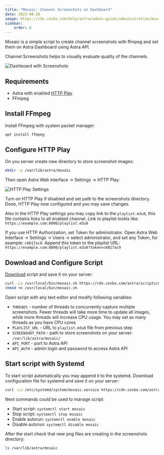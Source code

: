 ```yaml
---
title: "Mosaic: Channel Screenshots on Dashboard"
date: 2023-08-28
image: https://cdn.cesbo.com/help/astra/admin-guide/administration/mosaic/dashboard.png
sidebar:
    order: 8
---
```


Mosaic is a simple script to create channel screenshots with ffmpeg and set them on Astra Dashboard using Astra API.

Channel Screenshots helps to visually evaluate quality of the channels.

![Dashboard with Screenshots](https://cdn.cesbo.com/help/astra/admin-guide/administration/mosaic/dashboard.png)

## Requirements

- Astra with enabled [HTTP Play](../delivery/http-play)
- FFmpeg

## Install FFmpeg

Install FFmpeg with system packet manager:

```sh
apt install ffmpeg
```

## Configure HTTP Play

On you server create new directory to store screenshot images:

```sh
mkdir -p /var/lib/astra/mosaic
```

Then open Astra Web interface -> Settings -> HTTP Play:

![HTTP Play Settings](https://cdn.cesbo.com/help/astra/admin-guide/administration/mosaic/http-play.png)

Turn on HTTP Play if disabled and set path to the screenshots directory. Done, HTTP Play now configured and you may save changes.

Also in the HTTP Play settings you may copy link to the `playlist.m3u8`, this file contains links to all enabled channel. Link to playlist lookls like: `https://example.com:8000/playlist.m3u8`

If you use HTTP Authorization, set Token for administrator. Open Astra Web Interface -> Settings -> Users -> select administrator, and set any Token, for example: `c6017ac9`. Append this token to the playlist URL: `https://example.com:8000/playlist.m3u8?token=c6017ac9`

## Download and Configure Script

[Download](https://cdn.cesbo.com/astra/scripts/mosaic/mosaic.sh) script and save it on your server:

```sh
curl -Lo /usr/local/bin/mosaic.sh https://cdn.cesbo.com/astra/scripts/mosaic/mosaic.sh
chmod +x /usr/local/bin/mosaic.sh
```

Open script with any text editor and modify following variables:

- `THREADS` - number of threads to concurrently capture multiple screenshots. Fewer threads will take more time to update all images, while more threads will increase CPU usage. You may set as many threads as you have CPU cores
- `PLAYLIST_URL` - URL to `playlist.m3u8` file from previous step
- `SCREENSHOT_PATH` - path to store screenshots on your server: `/var/lib/astra/mosaic/`
- `API_PORT` - port to Astra API
- `API_AUTH` - admin login and password to access Astra API

## Start script with Systemd

To start script automatically you may append it to the systemd. Download configuration file for systemd and save it on your server:

```sh
curl -Lo /etc/systemd/system/mosaic.service https://cdn.cesbo.com/astra/scripts/mosaic/mosaic.service
```

Next commands could be used to manage script:

- Start script: `systemctl start mosaic`
- Stop script: `systemctl stop mosaic`
- Enable autorun: `systemctl enable mosaic`
- Disable autorun: `systemctl disable mosaic`

After the start check that new png files are creating in the screenshots directory:

```sh
ls /var/lib/astra/mosaic
```
